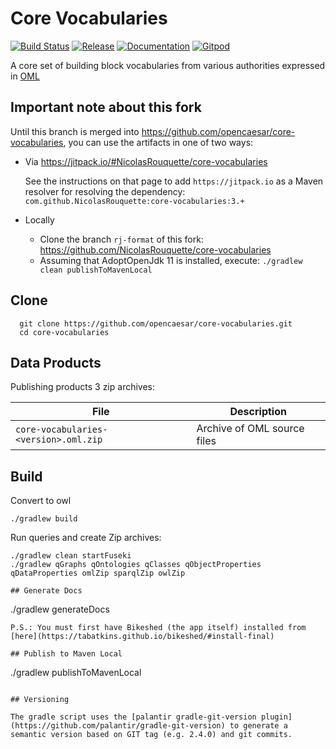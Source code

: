 # Core Vocabularies

[![Build Status](https://travis-ci.com/opencaesar/core-vocabularies.svg?branch=master)](https://travis-ci.com/opencaesar/core-vocabularies)
[![Release](https://img.shields.io/github/v/tag/opencaesar/core-vocabularies?label=download)](https://github.com/opencaesar/core-vocabularies/releases/latest)
[![Documentation](https://img.shields.io/badge/Documentation-HTML-orange)](https://opencaesar.github.io/core-vocabularies/) 
[![Gitpod](https://img.shields.io/badge/gitpod-open-blue?logo=gitpod)](https://gitpod.io/#https://github.com/opencaesar/core-vocabularies) 

A core set of building block vocabularies from various authorities expressed in [OML](https://github.com/opencaesar/oml)

## Important note about this fork

Until this branch is merged into https://github.com/opencaesar/core-vocabularies, you can use the artifacts in one of two ways:

- Via https://jitpack.io/#NicolasRouquette/core-vocabularies

  See the instructions on that page to add `https://jitpack.io` as a Maven resolver for resolving the dependency: 
  `com.github.NicolasRouquette:core-vocabularies:3.+`

- Locally

  - Clone the branch `rj-format` of this fork: https://github.com/NicolasRouquette/core-vocabularies
  - Assuming that AdoptOpenJdk 11 is installed, execute: `./gradlew clean publishToMavenLocal`

## Clone
```
  git clone https://github.com/opencaesar/core-vocabularies.git
  cd core-vocabularies
```

## Data Products

Publishing products 3 zip archives:

| File | Description |
|------|-------------|
| `core-vocabularies-<version>.oml.zip` | Archive of OML source files |

## Build
Convert to owl
```
./gradlew build
```

Run queries and create Zip archives:
```
./gradlew clean startFuseki
./gradlew qGraphs qOntologies qClasses qObjectProperties qDataProperties omlZip sparqlZip owlZip

## Generate Docs
```
./gradlew generateDocs
```
P.S.: You must first have Bikeshed (the app itself) installed from [here](https://tabatkins.github.io/bikeshed/#install-final)

## Publish to Maven Local
```
./gradlew publishToMavenLocal
```

## Versioning

The gradle script uses the [palantir gradle-git-version plugin](https://github.com/palantir/gradle-git-version) to generate a semantic version based on GIT tag (e.g. 2.4.0) and git commits.
